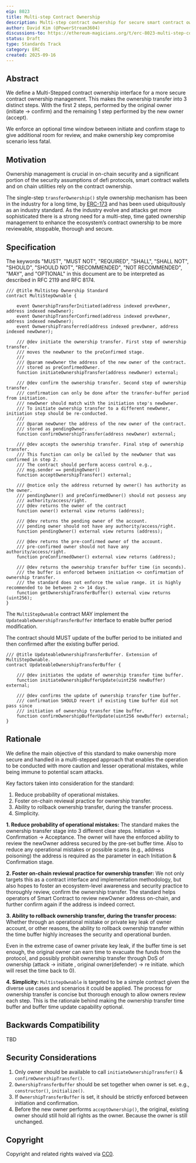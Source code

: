 ```yaml
---
eip: 8023
title: Multi-step Contract Ownership
description: Multi-step contract ownership for secure smart contract ownership management
author: David Kim (@PowerStream3604)
discussions-to: https://ethereum-magicians.org/t/erc-8023-multi-step-contract-ownership/25475
status: Draft
type: Standards Track
category: ERC
created: 2025-09-16
---
```


## Abstract

We define a Multi-Stepped contract ownership interface for a more secure contract ownership management. This makes the ownership transfer into 3 distinct steps. With the first 2 steps, performed by the original owner (initiate → confirm) and the remaining 1 step performed by the new owner (accept).

We enforce an optional time window between initiate and confirm stage to give additional room for review, and make ownership key compromise scenario less fatal.

## Motivation

Ownership management is crucial in on-chain security and a significant portion of the security assumptions of defi protocols, smart contract wallets and on chain utilities rely on the contract ownership.

The single-step `transferOwnership()` style ownership mechanism has been in the industry for a long time, by [ERC-173](./erc-173.md) and has been used ubiquitously as an industry standard. As the industry evolve and attacks get more sophisticated there is a strong need for a multi-step, time gated ownership management to enhance the ecosystem’s contract ownership to be more reviewable, stoppable, thorough and secure.

## Specification

The keywords "MUST", "MUST NOT", "REQUIRED", "SHALL", "SHALL NOT", "SHOULD", "SHOULD NOT", "RECOMMENDED", "NOT RECOMMENDED", "MAY", and "OPTIONAL" in this document are to be interpreted as described in RFC 2119 and RFC 8174.


```solidity
/// @title Multistep Ownership Standard
contract MultiStepOwnable {

	event OwnershipTransferInitiated(address indexed prevOwner, address indexed newOwner);	
	event OwnershipTransferConfirmed(address indexed prevOwner, address indexed newOwner);
	event OwnwershipTransferred(address indexed prevOwner, address indexed newOwner);

	/// @dev initiate the ownership transfer. First step of ownership transfer.
	/// moves the newOwner to the preConfirmed stage.
	/// 
	/// @param newOwner the address of the new owner of the contract.
	/// stored as preConfirmedOwner.
	function initiateOwnershipTransfer(address newOwner) external;
	
	/// @dev confirm the ownership transfer. Second step of ownership transfer.
	/// confirmation can only be done after the transfer-buffer period from initiation.
	/// newOwner should match with the initiation step's newOwner.
	/// To initiate ownership transfer to a different newOwner, initiation step should be re-conducted.
	///
	/// @param newOwner the address of the new owner of the contract.
	/// stored as pendingOwner.
	function confirmOwnershipTransfer(address newOwner) external;
	
	/// @dev accepts the ownership transfer. Final step of ownership transfer.
	/// This function can only be called by the newOwner that was confirmed in step 2.
	/// The contract should perform access control e.g.,
	/// msg.sender == pendingOwner()
	function acceptOwnershipTransfer() external;
	
	/// @notice only the address returned by owner() has authority as the owner.
	/// pendingOwner() and preConfirmedOwner() should not possess any
	/// authority/access/right.
	/// @dev returns the owner of the contract
	function owner() external view returns (address);
	
	/// @dev returns the pending owner of the account.
	/// pending owner should not have any authority/access/right.
	function pendingOwner() external view returns (address);
	
	/// @dev returns the pre-confirmed owner of the account.
	/// pre-confirmed owner should not have any authority/access/right.
	function preConfirmedOwner() external view returns (address);
	
	/// @dev returns the ownership transfer buffer time (in seconds).
	/// the buffer is enforced between initiation <> confirmation of ownership transfer. 
	/// the standard does not enforce the value range. it is highly recommended to be between 2 <> 14 days.
	function getOwnershipTransferBuffer() external view returns (uint256);
}
```

The `MultiStepOwnable` contract MAY implement the `UpdateableOwnershipTransferBuffer` interface to enable buffer period modification.

The contract should MUST update of the buffer period to be initiated and then confirmed after the existing buffer period.

```solidity
/// @title UpdateableOwnershipTransferBuffer. Extension of MultiStepOwnable.
contract UpdateableOwnershipTransferBuffer {

	/// @dev initiates the update of ownership transfer time buffer.
	function initiateOwnershipBufferUpdate(uint256 newBuffer) external;
	
	/// @dev confirms the update of ownership transfer time buffer.
	/// confirmation SHOULD revert if existing time buffer did not pass since
	/// initiation of ownership transfer time buffer.
	function confirmOwnershipBufferUpdate(uint256 newBuffer) external;
}
```

## Rationale

We define the main objective of this standard to make ownership more secure and handled in a multi-stepped approach that enables the operation to be conducted with more caution and lesser operational mistakes, while being immune to potential scam attacks.

Key factors taken into consideration for the standard:

1. Reduce probability of operational mistakes.
2. Foster on-chain reviewal practice for ownership transfer.
3. Ability to rollback ownership transfer, during the transfer process.
4. Simplicity.

**1. Reduce probability of operational mistakes:** The standard makes the ownership transfer stage into 3 different clear steps. Initiation → Confirmation → Acceptance. The owner will have the enforced ability to review the newOwner address secured by the pre-set buffer time. Also to reduce any operational mistakes or possible scams (e.g., address poisoning) the address is required as the parameter in each Initiation & Confirmation stage.

**2. Foster on-chain reviewal practice for ownership transfer:** We not only targets this as a contract interface and implementation methodology, but also hopes to foster an ecosystem-level awareness and security practice to thoroughly review, confirm the ownership transfer. The standard helps operators of Smart Contract to review newOwner address on-chain, and further confirm again if the address is indeed correct.

**3. Ability to rollback ownership transfer, during the transfer process:** Whether through an operational mistake or private key leak of owner account, or other reasons, the ability to rollback ownership transfer within the time buffer highly increases the security and operational burden.

Even in the extreme case of owner private key leak, if the buffer time is set enough, the original owner can earn time to evacuate the funds from the protocol, and possibly prohibit ownership transfer through DoS of ownership (attack → initiate , original owner(defender) → re initiate. which will reset the time back to 0).

**4. Simplicity:** `MultistepOwnable` is targeted to be a simple contract given the diverse use cases and scenarios it could be applied. The process for ownership transfer is concise but thorough enough to allow owners review each step. This is the rationale behind making the ownership transfer time buffer and buffer time update capability optional.

## Backwards Compatibility

TBD

## Security Considerations

1. Only owner should be available to call `initiateOwnershipTransfer()` & `confirmOwnershipTransfer()`.
2. `OwnershipTransferBuffer` should be set together when owner is set. e.g., `constructor()`, `initialize()`.
3. If `OwnershipTransferBuffer` is set, it should be strictly enforced between initiation and confirmation.
4. Before the new owner performs `acceptOwnership()`, the original, existing owner should still hold all rights as the owner. Because the owner is still unchanged.

## Copyright

Copyright and related rights waived via [CC0](../LICENSE.md).